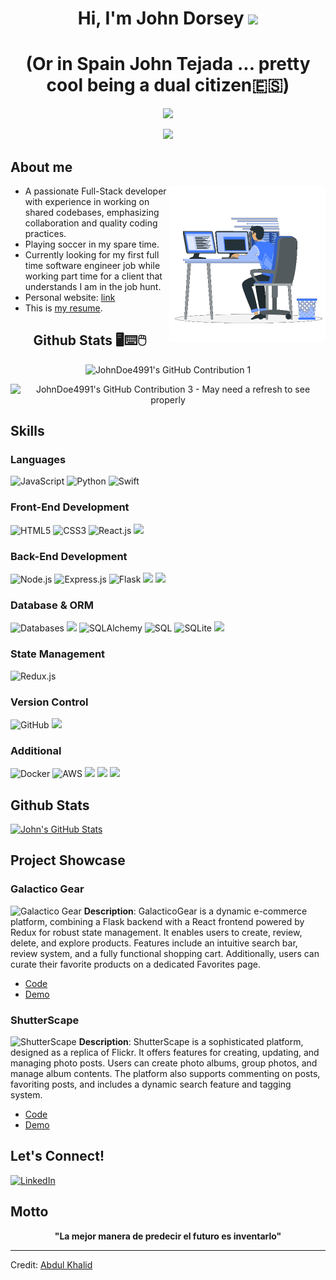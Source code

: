 <h1 align="center"><b>Hi, I'm John Dorsey</b> <img src="https://media.giphy.com/media/hvRJCLFzcasrR4ia7z/giphy.gif" width="35"></h1>
<h1 align="center">(Or in Spain John Tejada ... pretty cool being a dual citizen🇪🇸)</h1>


<p align="center">
  <img src="https://readme-typing-svg.herokuapp.com?font=Time+New+Roman&color=cyan&size=25&center=true&vCenter=true&width=600&height=100&lines=Passionate+Full-Stack+Developer;Coding+with+Purpose+and+Passion;Innovating+for+a+Better+Tomorrow;Exploring+Tech+Frontiers;Transforming+Ideas+into+Reality;Building+the+Future+of+Tech;Embracing+Challenges+Head-On;Crafting+Exceptional+Digital+Experiences">
</p>

<p align="center">
  <img src="https://i.pinimg.com/originals/b4/e3/71/b4e371619042d1e80918d09904e90f7d.gif" width = "1000">
</p>



## **About me**

<img align="right" src="https://github.com/0xAbdulKhalid/0xAbdulKhalid/raw/main/assets/mdImages/Right_Side.gif" width="250px">

- A passionate Full-Stack developer with experience in working on shared codebases, emphasizing collaboration and quality coding practices.
- Playing soccer in my spare time.
- Currently looking for my first full time software engineer job while working part time for a client that understands I am in the job hunt.
- Personal website: [link](https://johndoe4991.github.io/)
- This is [my resume](https://docs.google.com/document/d/e/2PACX-1vRYpH3osk8zQWzTCy0ECoHAcHkRkXpPxAs9ZzB2pZSv8p5GsJ_dAa3FH9xc-ll0pIb4L7eKVecKSVu6/pub).

<h2 align="center"> Github Stats 🖥⌨🖱</h2>

<div align="center" display="flex" flex-wrap="row-wrap">
    <p display="flex" flex-direction="column">    
      <img src="http://github-readme-streak-stats.herokuapp.com?user=JohnDoe4991&&hide_border=true&border_radius=6&theme=shadow_green&background=00000000&text_color=7f7f7f" alt="JohnDoe4991's GitHub Contribution 1"/>
    </p>
      <img src="https://github-readme-stats.vercel.app/api/top-langs/?username=JohnDoe4991&langs_count=20&layout=pie&theme=shadow_green&bg_color=00000000&hide_border=true&size_weight=0.5&count_weight=0.5&text_color=7f7f7f" alt="JohnDoe4991's GitHub Contribution 3 - May need a refresh to see properly"/>
<!--       <img src="https://github-profile-summary-cards.vercel.app/api/cards/profile-details?username=simpsonc86&theme=transparent" alt="Simpsonc86's GitHub Contribution 4"/> -->
    
</div>

## **Skills**

### Languages
![JavaScript](https://img.shields.io/badge/-JavaScript-F7DF1E?style=for-the-badge&logo=javascript&logoColor=black)
![Python](https://img.shields.io/badge/-Python-3776AB?style=for-the-badge&logo=python&logoColor=white)
![Swift](https://img.shields.io/badge/-Swift-F05138?style=for-the-badge&logo=swift&logoColor=white)


### Front-End Development
![HTML5](https://img.shields.io/badge/-HTML5-E34F26?style=for-the-badge&logo=html5&logoColor=white)
![CSS3](https://img.shields.io/badge/-CSS3-1572B6?style=for-the-badge&logo=css3&logoColor=white)
![React.js](https://img.shields.io/badge/-React.js-61DAFB?style=for-the-badge&logo=react&logoColor=black)
<img src='https://img.shields.io/badge/Next.JS-101010?style=for-the-badge&logo=Next.js&logoColor=ffffff'/>

### Back-End Development
![Node.js](https://img.shields.io/badge/-Node.js-339933?style=for-the-badge&logo=node.js&logoColor=white)
![Express.js](https://img.shields.io/badge/-Express.js-000000?style=for-the-badge&logo=express&logoColor=white)
![Flask](https://img.shields.io/badge/-Flask-000000?style=for-the-badge&logo=flask&logoColor=white)
<img src ="https://img.shields.io/badge/express.js-%23404d59.svg?style=for-the-badge&logo=express&logoColor=%2361DAFB" />
<img src="https://img.shields.io/badge/Postman-FF6C37?style=for-the-badge&logo=postman&logoColor=white" />


### Database & ORM
![Databases](https://img.shields.io/badge/-Databases-006400?style=for-the-badge)
<img src="https://img.shields.io/badge/postgres-%23316192.svg?style=for-the-badge&logo=postgresql&logoColor=white" />
![SQLAlchemy](https://img.shields.io/badge/-SQLAlchemy-orange?style=for-the-badge)
![SQL](https://img.shields.io/badge/-SQL-336791?style=for-the-badge)
![SQLite](https://img.shields.io/badge/-SQLite-003B57?style=for-the-badge&logo=sqlite&logoColor=white)
<img src="https://img.shields.io/badge/Sequelize-52B0E7?style=for-the-badge&logo=Sequelize&logoColor=white" />

### State Management
![Redux.js](https://img.shields.io/badge/-Redux.js-764ABC?style=for-the-badge&logo=redux&logoColor=white)

### Version Control
![GitHub](https://img.shields.io/badge/-GitHub-181717?style=for-the-badge&logo=github&logoColor=white)
<img src="https://img.shields.io/badge/git-%23F05033.svg?style=for-the-badge&logo=git&logoColor=white" />

### Additional 
![Docker](https://img.shields.io/badge/-Docker-2496ED?style=for-the-badge&logo=docker&logoColor=white)
![AWS](https://img.shields.io/badge/-AWS-232F3E?style=for-the-badge&logo=amazonaws&logoColor=white)
<img src="https://img.shields.io/badge/Render-%46E3B7.svg?style=for-the-badge&logo=render&logoColor=white" />
<img src="https://img.shields.io/badge/mac%20os-000000?style=for-the-badge&logo=macos&logoColor=F0F0F0" />
<img src="https://img.shields.io/badge/Visual%20Studio%20Code-0078d7.svg?style=for-the-badge&logo=visual-studio-code&logoColor=white" />


## **Github Stats**

[![John's GitHub Stats](https://github-readme-stats.vercel.app/api?username=JohnDoe4991&show_icons=true)](https://github.com/JohnDoe4991)


## **Project Showcase**

### Galactico Gear
![Galactico Gear](https://galictogear.s3.us-west-1.amazonaws.com/port1.png)
**Description**: GalacticoGear is a dynamic e-commerce platform, combining a Flask backend with a React frontend powered by Redux for robust state management. It enables users to create, review, delete, and explore products. Features include an intuitive search bar, review system, and a fully functional shopping cart. Additionally, users can curate their favorite products on a dedicated Favorites page.
- [Code](https://github.com/JohnDoe4991/GalacticoGear)
- [Demo](https://galacticogear.onrender.com/)

### ShutterScape
![ShutterScape](https://galictogear.s3.us-west-1.amazonaws.com/port2.png)
**Description**: ShutterScape is a sophisticated platform, designed as a replica of Flickr. It offers features for creating, updating, and managing photo posts. Users can create photo albums, group photos, and manage album contents. The platform also supports commenting on posts, favoriting posts, and includes a dynamic search feature and tagging system.
- [Code](https://github.com/ryanfour1637/ShutterScape)
- [Demo](https://shutterscape.onrender.com/)

## **Let's Connect!**
[![LinkedIn](https://img.shields.io/badge/linkedin-JohnDorsey-blue?style=for-the-badge&logo=linkedin)](https://www.linkedin.com/in/johndorsey1994/)

## **Motto**
<div align='center'>
<b>"La mejor manera de predecir el futuro es inventarlo"</b>
</div>


---

Credit: [Abdul Khalid](https://github.com/0xabdulkhalid)

